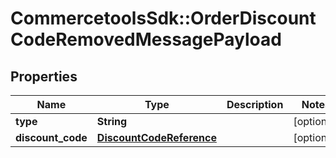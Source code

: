 # CommercetoolsSdk::OrderDiscountCodeRemovedMessagePayload

## Properties
Name | Type | Description | Notes
------------ | ------------- | ------------- | -------------
**type** | **String** |  | [optional] 
**discount_code** | [**DiscountCodeReference**](DiscountCodeReference.md) |  | [optional] 

